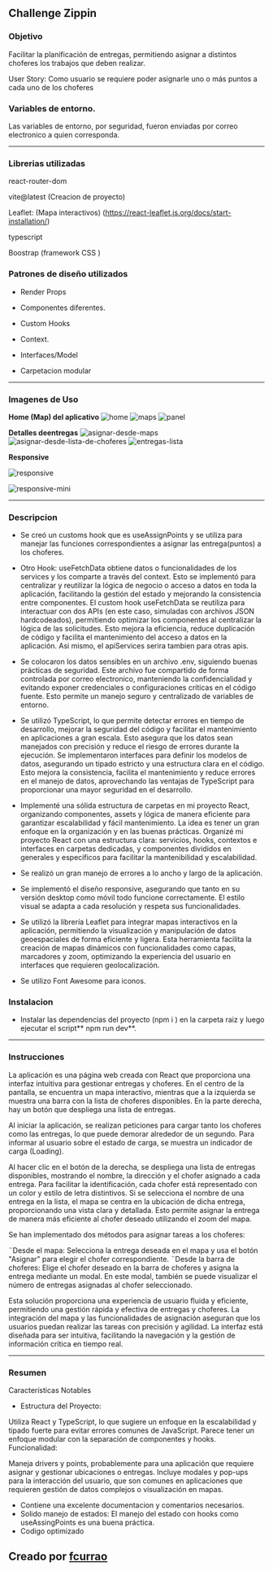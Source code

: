


## Challenge Zippin


### Objetivo
Facilitar la planificación de entregas, permitiendo asignar a distintos choferes los trabajos que deben realizar.

User Story: Como usuario se requiere poder asignarle uno o más puntos a cada uno de los choferes


### Variables de entorno.
Las variables de entorno, por seguridad, fueron enviadas por correo electronico a quien corresponda.


---

### Librerias utilizadas

react-router-dom

vite@latest (Creacion de proyecto)

Leaflet: (Mapa interactivos)  (https://react-leaflet.js.org/docs/start-installation/)

typescript

Boostrap (framework CSS )


 
### Patrones de diseño utilizados

- Render Props

- Componentes diferentes.

- Custom Hooks 

- Context.

- Interfaces/Model

- Carpetacion modular



---

### Imagenes de Uso

**Home (Map) del aplicativo**
![home](public/images/ejemplo.png)
![maps](public/images/maps.png)
![panel](public/images/panel.png)

**Detalles deentregas**
![asignar-desde-maps](public/images/asignar-desde-maps.png)
![asignar-desde-lista-de-choferes](public/images/asignar-desde-lista-de-choferes.png)
![entregas-lista](public/images/entregas-lista.png)

**Responsive**

![responsive](public/images/responsive1.png)

![responsive-mini](public/images/responsive2.png) 




---

### Descripcion

- Se creó un customs hook que es useAssignPoints y se utiliza para manejar las funciones correspondientes a asignar las entrega(puntos) a los choferes.

- Otro Hook: useFetchData obtiene datos o funcionalidades de los services y los comparte a través del context. Esto se implementó para centralizar y reutilizar la lógica de negocio o acceso a datos en toda la aplicación, facilitando la gestión del estado y mejorando la consistencia entre componentes.
El custom hook useFetchData se reutiliza para interactuar con dos APIs (en este caso, simuladas con archivos JSON hardcodeados), permitiendo optimizar los componentes al centralizar la lógica de las solicitudes. Esto mejora la eficiencia, reduce duplicación de código y facilita el mantenimiento del acceso a datos en la aplicación. 
Asi mismo, el apiServices serira tambien para otras apis.


- Se colocaron los datos sensibles en un archivo .env, siguiendo buenas prácticas de seguridad. Este archivo fue compartido de forma controlada por correo electronico, manteniendo la confidencialidad y evitando exponer credenciales o configuraciones críticas en el código fuente. Esto permite un manejo seguro y centralizado de variables de entorno.


- Se utilizó TypeScript, lo que permite detectar errores en tiempo de desarrollo, mejorar la seguridad del código y facilitar el mantenimiento en aplicaciones a gran escala. Esto asegura que los datos sean manejados con precisión y reduce el riesgo de errores durante la ejecución.
Se implementaron interfaces para definir los modelos de datos, asegurando un tipado estricto y una estructura clara en el código. Esto mejora la consistencia, facilita el mantenimiento y reduce errores en el manejo de datos, aprovechando las ventajas de TypeScript para proporcionar una mayor seguridad en el desarrollo.

- Implementé una sólida estructura de carpetas en mi proyecto React, organizando componentes, assets y lógica de manera eficiente para garantizar escalabilidad y fácil mantenimiento. 
La idea es tener un gran enfoque en la organización y en las buenas prácticas.
Organizé mi proyecto React con una estructura clara: servicios, hooks, contextos e interfaces en carpetas dedicadas, y componentes divididos en generales y específicos para facilitar la mantenibilidad y escalabilidad.

- Se realizó un gran manejo de errores a lo ancho y largo de la aplicación.

- Se implementó el diseño responsive, asegurando que tanto en su versión desktop como móvil todo funcione correctamente. El estilo visual se adapta a cada resolución y respeta sus funcionalidades.

-  Se utilizó la librería Leaflet para integrar mapas interactivos en la aplicación, permitiendo la visualización y manipulación de datos geoespaciales de forma eficiente y ligera. Esta herramienta facilita la creación de mapas dinámicos con funcionalidades como capas, marcadores y zoom, optimizando la experiencia del usuario en interfaces que requieren geolocalización.

- Se utilizo Font Awesome para iconos.




### Instalacion
- Instalar las dependencias del proyecto (npm i ) en la carpeta raiz y luego ejecutar el script** npm run dev**.


---


### Instrucciones

La aplicación es una página web creada con React que proporciona una interfaz intuitiva para gestionar entregas y choferes. En el centro de la pantalla, se encuentra un mapa interactivo, mientras que a la izquierda se muestra una barra con la lista de choferes disponibles. En la parte derecha, hay un botón que despliega una lista de entregas.

Al iniciar la aplicación, se realizan peticiones para cargar tanto los choferes como las entregas, lo que puede demorar alrededor de un segundo. Para informar al usuario sobre el estado de carga, se muestra un indicador de carga (Loading).

Al hacer clic en el botón de la derecha, se despliega una lista de entregas disponibles, mostrando el nombre, la dirección y el chofer asignado a cada entrega. Para facilitar la identificación, cada chofer está representado con un color y estilo de letra distintivos. Si se selecciona el nombre de una entrega en la lista, el mapa se centra en la ubicación de dicha entrega, proporcionando una vista clara y detallada. Esto permite asignar la entrega de manera más eficiente al chofer deseado utilizando el zoom del mapa.

Se han implementado dos métodos para asignar tareas a los choferes:

¨Desde el mapa: Selecciona la entrega deseada en el mapa y usa el botón "Asignar" para elegir el chofer correspondiente.
¨Desde la barra de choferes: Elige el chofer deseado en la barra de choferes y asigna la entrega mediante un modal. En este modal, también se puede visualizar el número de entregas asignadas al chofer seleccionado.

Esta solución proporciona una experiencia de usuario fluida y eficiente, permitiendo una gestión rápida y efectiva de entregas y choferes. La integración del mapa y las funcionalidades de asignación aseguran que los usuarios puedan realizar las tareas con precisión y agilidad. La interfaz está diseñada para ser intuitiva, facilitando la navegación y la gestión de información crítica en tiempo real.


---

### Resumen

Características Notables
- Estructura del Proyecto:

Utiliza React y TypeScript, lo que sugiere un enfoque en la escalabilidad y tipado fuerte para evitar errores comunes de JavaScript.
Parece tener un enfoque modular con la separación de componentes y hooks.
Funcionalidad:

Maneja drivers y points, probablemente para una aplicación que requiere asignar y gestionar ubicaciones o entregas.
Incluye modales y pop-ups para la interacción del usuario, que son comunes en aplicaciones que requieren gestión de datos complejos o visualización en mapas. 

 - Contiene una excelente documentacion y comentarios necesarios.
 - Solido manejo de estados: El manejo del estado con hooks como useAssingPoints es una buena práctica.
 - Codigo optimizado



## Creado por [fcurrao](https://github.com/fcurrao/ "fcurrao")








